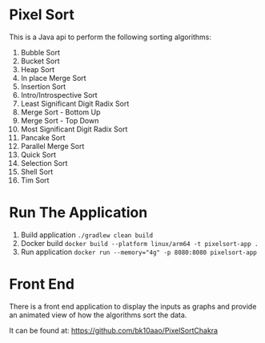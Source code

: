 # Pixel Sort

This is a Java api to perform the following sorting algorithms:

1. Bubble Sort
2. Bucket Sort
3. Heap Sort
4. In place Merge Sort
5. Insertion Sort
6. Intro/Introspective Sort
7. Least Significant Digit Radix Sort
8. Merge Sort - Bottom Up
9. Merge Sort - Top Down
10. Most Significant Digit Radix Sort
11. Pancake Sort
12. Parallel Merge Sort
13. Quick Sort
14. Selection Sort
15. Shell Sort
16. Tim Sort

# Run The Application

1. Build application `./gradlew clean build`
2. Docker build `docker build --platform linux/arm64 -t pixelsort-app .`
3. Run application `docker run --memory="4g" -p 8080:8080 pixelsort-app`

# Front End

There is a front end application to display the inputs as graphs and provide an animated view of how the algorithms sort the data.

It can be found at: https://github.com/bk10aao/PixelSortChakra